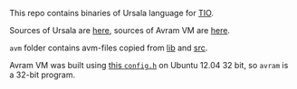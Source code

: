 This repo contains binaries of Ursala language for [TIO](https://tio.run).

Sources of Ursala are [here](https://github.com/gueststar/Ursala), sources of Avram VM are [here](https://github.com/gueststar/Avram).

`avm` folder contains avm-files copied from [lib](https://github.com/gueststar/Ursala/tree/master/lib) and [src](https://github.com/gueststar/Ursala/tree/master/src).

Avram VM was built using [this `config.h`](https://github.com/gueststar/Avram/issues/1#issuecomment-353880795) on Ubuntu 12.04 32 bit, so `avram` is a 32-bit program.
